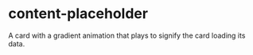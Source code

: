 # content-placeholder
A card with a gradient animation that plays to signify the card loading its data.
